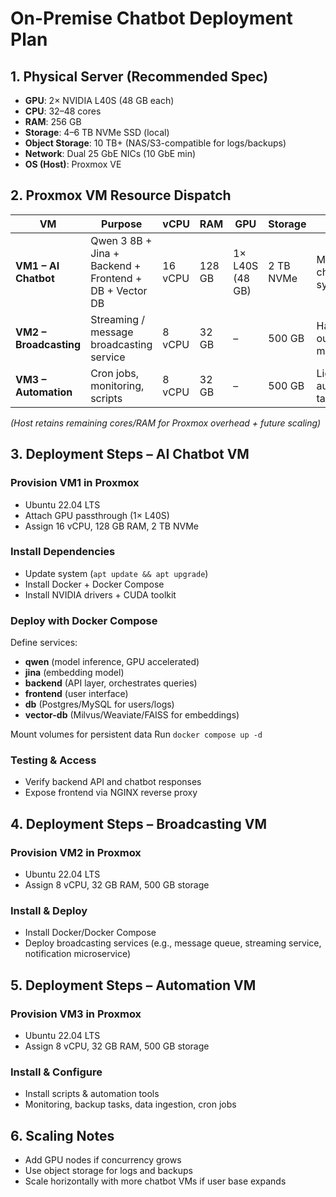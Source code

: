 # On-Premise Chatbot Deployment Plan

## 1. Physical Server (Recommended Spec)

- **GPU**: 2× NVIDIA L40S (48 GB each)
- **CPU**: 32–48 cores
- **RAM**: 256 GB
- **Storage**: 4–6 TB NVMe SSD (local)
- **Object Storage**: 10 TB+ (NAS/S3-compatible for logs/backups)
- **Network**: Dual 25 GbE NICs (10 GbE min)
- **OS (Host)**: Proxmox VE

## 2. Proxmox VM Resource Dispatch

| VM | Purpose | vCPU | RAM | GPU | Storage | Notes |
|---|---|---|---|---|---|---|
| **VM1 – AI Chatbot** | Qwen 3 8B + Jina + Backend + Frontend + DB + Vector DB | 16 vCPU | 128 GB | 1× L40S (48 GB) | 2 TB NVMe | Main chatbot system |
| **VM2 – Broadcasting** | Streaming / message broadcasting service | 8 vCPU | 32 GB | – | 500 GB | Handles outbound messaging |
| **VM3 – Automation** | Cron jobs, monitoring, scripts | 8 vCPU | 32 GB | – | 500 GB | Lightweight automation tasks |

*(Host retains remaining cores/RAM for Proxmox overhead + future scaling)*

## 3. Deployment Steps – AI Chatbot VM

### Provision VM1 in Proxmox
- Ubuntu 22.04 LTS
- Attach GPU passthrough (1× L40S)
- Assign 16 vCPU, 128 GB RAM, 2 TB NVMe

### Install Dependencies
- Update system (`apt update && apt upgrade`)
- Install Docker + Docker Compose
- Install NVIDIA drivers + CUDA toolkit

### Deploy with Docker Compose
Define services:
- **qwen** (model inference, GPU accelerated)
- **jina** (embedding model)
- **backend** (API layer, orchestrates queries)
- **frontend** (user interface)
- **db** (Postgres/MySQL for users/logs)
- **vector-db** (Milvus/Weaviate/FAISS for embeddings)

Mount volumes for persistent data
Run `docker compose up -d`

### Testing & Access
- Verify backend API and chatbot responses
- Expose frontend via NGINX reverse proxy

## 4. Deployment Steps – Broadcasting VM

### Provision VM2 in Proxmox
- Ubuntu 22.04 LTS
- Assign 8 vCPU, 32 GB RAM, 500 GB storage

### Install & Deploy
- Install Docker/Docker Compose
- Deploy broadcasting services (e.g., message queue, streaming service, notification microservice)

## 5. Deployment Steps – Automation VM

### Provision VM3 in Proxmox
- Ubuntu 22.04 LTS
- Assign 8 vCPU, 32 GB RAM, 500 GB storage

### Install & Configure
- Install scripts & automation tools
- Monitoring, backup tasks, data ingestion, cron jobs

## 6. Scaling Notes

- Add GPU nodes if concurrency grows
- Use object storage for logs and backups
- Scale horizontally with more chatbot VMs if user base expands

